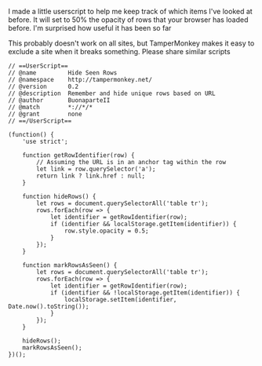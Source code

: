 I made a little userscript to help me keep track of which items I've looked at before. It will set to 50% the opacity of rows that your browser has loaded before. I'm surprised how useful it has been so far

This probably doesn't work on all sites, but TamperMonkey makes it easy to exclude a site when it breaks something. Please share similar scripts

    // ==UserScript==
    // @name         Hide Seen Rows
    // @namespace    http://tampermonkey.net/
    // @version      0.2
    // @description  Remember and hide unique rows based on URL
    // @author       BuonaparteII
    // @match        *://*/*
    // @grant        none
    // ==/UserScript==
    
    (function() {
        'use strict';
    
        function getRowIdentifier(row) {
            // Assuming the URL is in an anchor tag within the row
            let link = row.querySelector('a');
            return link ? link.href : null;
        }
    
        function hideRows() {
            let rows = document.querySelectorAll('table tr');
            rows.forEach(row => {
                let identifier = getRowIdentifier(row);
                if (identifier && localStorage.getItem(identifier)) {
                    row.style.opacity = 0.5;
                }
            });
        }
    
        function markRowsAsSeen() {
            let rows = document.querySelectorAll('table tr');
            rows.forEach(row => {
                let identifier = getRowIdentifier(row);
                if (identifier && !localStorage.getItem(identifier)) {
                    localStorage.setItem(identifier, Date.now().toString());
                }
            });
        }
    
        hideRows();
        markRowsAsSeen();
    })();
